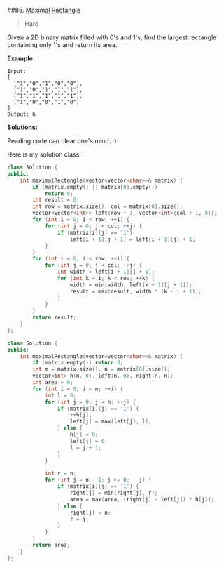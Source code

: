 ##85. [Maximal Rectangle](https://leetcode.com/problems/maximal-rectangle/) 

> Hard

Given a 2D binary matrix filled with 0's and 1's, find the largest rectangle containing only 1's and return its area.

**Example:**

```
Input:
[
  ["1","0","1","0","0"],
  ["1","0","1","1","1"],
  ["1","1","1","1","1"],
  ["1","0","0","1","0"]
]
Output: 6
```



**Solutions:**

Reading code can clear one's mind. :)

Here is my solution class:

```c++
class Solution {
public:
	int maximalRectangle(vector<vector<char>>& matrix) {
		if (matrix.empty() || matrix[0].empty())
			return 0;
		int result = 0;
		int row = matrix.size(), col = matrix[0].size();
		vector<vector<int>> left(row + 1, vector<int>(col + 1, 0));
		for (int i = 0; i < row; ++i) {
			for (int j = 0; j < col; ++j) {
				if (matrix[i][j] == '1')
					left[i + 1][j + 1] = left[i + 1][j] + 1;
			}
		}
		for (int i = 0; i < row; ++i) {
			for (int j = 0; j < col; ++j) {
				int width = left[i + 1][j + 1];
				for (int k = i; k < row; ++k) {
					width = min(width, left[k + 1][j + 1]);
					result = max(result, width * (k - i + 1));
				}
			}
		}
		return result;
	}
};
```

```c++
class Solution {
public:
    int maximalRectangle(vector<vector<char>>& matrix) {
        if (matrix.empty()) return 0;
        int m = matrix.size(), n = matrix[0].size();
        vector<int> h(n, 0), left(n, 0), right(n, n);
        int area = 0;
        for (int i = 0; i < m; ++i) {
            int l = 0;
            for (int j = 0; j < n; ++j) {
                if (matrix[i][j] == '1') {
                    ++h[j];
                    left[j] = max(left[j], l);
                } else {
                    h[j] = 0;
                    left[j] = 0;
                    l = j + 1;
                }
            }

            int r = n;
            for (int j = n - 1; j >= 0; --j) {
                if (matrix[i][j] == '1') {
                    right[j] = min(right[j], r);
                    area = max(area, (right[j] - left[j]) * h[j]);
                } else {
                    right[j] = n;
                    r = j;
                }
            }
        }
        return area;
    }
};
```

